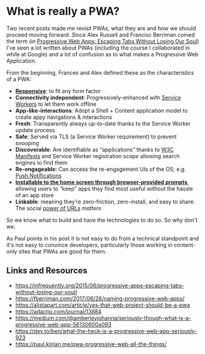 # What is really a PWA?

Two recent posts made me revisit PWAs, what they are and how we should proceed moving forward. Since Alex Russell and Francisc Berriman coined the term (in [Progressive Web Apps: Escaping Tabs Without Losing Our Soul](https://infrequently.org/2015/06/progressive-apps-escaping-tabs-without-losing-our-soul/)) I've seen a lot written about PWAs (including the course I collaborated in while at Google) and a lot of confusion as to what makes a Progressive Web Application.

From the beginning, Frances and Alex defined these as the characteristics of a PWA:

* **[Responsive](http://alistapart.com/article/responsive-web-design)**: to fit any form factor
* **Connectivity independent**: Progressively-enhanced with [Service Workers](http://www.html5rocks.com/en/tutorials/service-worker/introduction/) to let them work offline
* **App-like-interactions**: Adopt a Shell + Content application model to create appy navigations &amp; interactions
* **Fresh**: Transparently always up-to-date thanks to the Service Worker update process
* **Safe**: Served via TLS (a Service Worker requirement) to prevent snooping
* **Discoverable**: Are identifiable as “applications” thanks to [W3C](https://w3c.github.io/manifest/) [Manifests](https://developers.google.com/web/updates/2014/11/Support-for-installable-web-apps-with-webapp-manifest-in-chrome-38-for-Android) and Service Worker registration scope allowing search engines to find them
* **Re-engageable**: Can access the re-engagement UIs of the OS; e.g. [Push Notifications](https://developers.google.com/web/updates/2015/03/push-notificatons-on-the-open-web)
* [**Installable to the home screen through browser-provided prompts**]( https://developers.google.com/web/updates/2015/03/increasing-engagement-with-app-install-banners-in-chrome-for-android?hl=en">), allowing users to “keep” apps they find most useful without the hassle of an app store
* **Linkable**: meaning they’re zero-friction, zero-install, and easy to share. The social [power of URLs](http://www.theatlantic.com/technology/archive/2012/10/dark-social-we-have-the-whole-history-of-the-web-wrong/263523/) *matters*



So we know what to build and have the technologies to do so. So why don't we.

As Paul points in his post it is not easy to do from a technical standpoint and it's not easy to convince developers, particularly those working in content-only sites that PWAs are good for them.


## Links and Resources
* https://infrequently.org/2015/06/progressive-apps-escaping-tabs-without-losing-our-soul/
* https://fberriman.com/2017/06/26/naming-progressive-web-apps/
* https://alistapart.com/article/yes-that-web-project-should-be-a-pwa
* https://adactio.com/journal/13884
* https://medium.com/@amberleyjohanna/seriously-though-what-is-a-progressive-web-app-56130600a093
* https://dev.to/ben/what-the-heck-is-a-progressive-web-app-seriously-923
* https://paul.kinlan.me/pwa-progressive-web-all-the-things/
